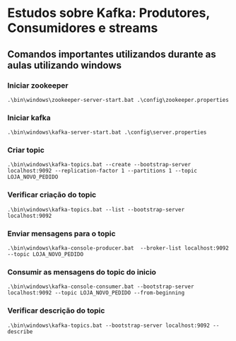 # Estudos sobre Kafka: Produtores, Consumidores e streams

## Comandos importantes utilizandos durante as aulas utilizando windows

### Iniciar zookeeper

```
.\bin\windows\zookeeper-server-start.bat .\config\zookeeper.properties
```

### Iniciar kafka

```
.\bin\windows\kafka-server-start.bat .\config\server.properties
```


### Criar topic

```
.\bin\windows\kafka-topics.bat --create --bootstrap-server localhost:9092 --replication-factor 1 --partitions 1 --topic LOJA_NOVO_PEDIDO
```


### Verificar criação do topic

```
.\bin\windows\kafka-topics.bat --list --bootstrap-server localhost:9092 
```

### Enviar mensagens para o topic

```
.\bin\windows\kafka-console-producer.bat  --broker-list localhost:9092 --topic LOJA_NOVO_PEDIDO
```

### Consumir as mensagens do topic do inicio

```
.\bin\windows\kafka-console-consumer.bat --bootstrap-server localhost:9092 --topic LOJA_NOVO_PEDIDO --from-beginning
```

### Verificar descrição do topic

```
.\bin\windows\kafka-topics.bat --bootstrap-server localhost:9092 --describe 
```

